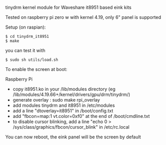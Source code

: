 tinydrm kernel module for Waveshare it8951 based eink kits

Tested on raspberry pi zero w with kernel 4.19, only 6" panel is supported

Setup (on raspian):
```
$ cd tinydrm_it8951
$ make
```

you can test it with 
```
$ sudo sh utils/load.sh
```

To enable the screen at boot:

Raspberry Pi
- copy it8951.ko in your /lib/modules directory (eg /lib/modules/4.19.66+/kernel/drivers/gpu/drm/tinydrm/)
- generate overlay : sudo make rpi_overlay
- add modules tinydrm and it8951 in /etc/modules
- add a line "dtoverlay=it8951" in /boot/config.txt
- add "fbcon=map:1 vt.color=0xf0" at the end of /boot/cmdline.txt
- to disable cursor blinking, add a line "echo 0 > /sys/class/graphics/fbcon/cursor_blink" in /etc/rc.local

You can now reboot, the eink panel will be the screen by default

